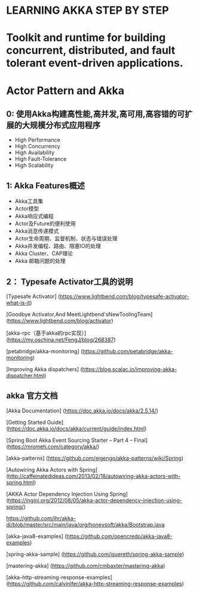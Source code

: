 #  LEARNING AKKA STEP BY STEP

#  Toolkit and runtime for building concurrent, distributed, and fault tolerant event-driven applications.

# Actor Pattern and Akka

## 0: 使用Akka构建高性能,高并发,高可用,高容错的可扩展的大规模分布式应用程序
* High Performance
* High Concurrency
* High Availability
* High Fault-Tolerance
* High Scalability

## 1: Akka Features概述
* Akka工具集
* Actor模型
* Akka响应式编程
* Actor及Future的便利使用
* Akka消息传递模式
* Actor生命周期、监督机制、状态与错误处理
* Akka并发编程、路由、阻塞IO的处理
* Akka Cluster、CAP理论
* Akka 邮箱问题的处理

## 2： Typesafe Activator工具的说明

[Typesafe Activator] (https://www.lightbend.com/blog/typesafe-activator-what-is-it)

[Goodbye Activator,And MeetLightbend'sNewToolingTeam]   (https://www.lightbend.com/blog/activator)

[akka-rpc（基于akka的rpc实现）]    (https://my.oschina.net/FengJ/blog/268387)

[petabridge/akka-monitoring]    (https://github.com/petabridge/akka-monitoring)

[Improving Akka dispatchers]    (https://blog.scalac.io/improving-akka-dispatcher.html)


## akka 官方文档

[Akka Documentation]    (https://doc.akka.io/docs/akka/2.5.14/)

[Getting Started Guide] (https://doc.akka.io/docs/akka/current/guide/index.html)

[Spring Boot Akka Event Sourcing Starter – Part 4 – Final]  (https://mromeh.com/category/akka/)

[akka-patterns] (https://github.com/eigengo/akka-patterns/wiki/Spring)

[Autowiring Akka Actors with Spring]    (http://caffeinatedideas.com/2013/02/18/autowiring-akka-actors-with-spring.html)

[AKKA Actor Dependency Injection Using Spring]  (https://ingini.org/2012/08/05/akka-actor-dependency-injection-using-spring/)


https://github.com/ihr/akka-di/blob/master/src/main/java/org/honeysoft/akka/Bootstrap.java

[akka-java8-examples]   (https://github.com/opencredo/akka-java8-examples)

[spring-akka-sample]    (https://github.com/jsuereth/spring-akka-sample)

[mastering-akka]    (https://github.com/cmbaxter/mastering-akka)

[akka-http-streaming-response-examples] (https://github.com/calvinlfer/akka-http-streaming-response-examples)